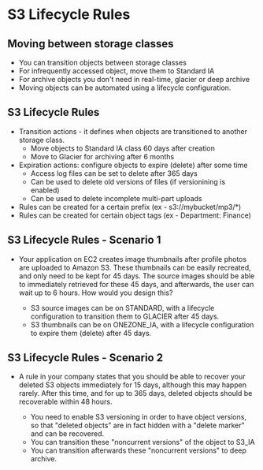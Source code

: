 # S3 Lifecycle Rules

## Moving between storage classes

- You can transition objects between storage classes
- For infrequently accessed object, move them to Standard IA
- For archive objects you don't need in real-time, glacier or deep archive
- Moving objects can be automated using a lifecycle configuration.

## S3 Lifecycle Rules

- Transition actions - it defines when objects are transitioned to another storage class.
    - Move objects to Standard IA class 60 days after creation
    - Move to Glacier for archiving after 6 months
- Expiration actions: configure objects to expire (delete) after some time
    - Access log files can be set to delete after 365 days
    - Can be used to delete old versions of files (if versionining is enabled)
    - Can be used to delete incomplete multi-part uploads
- Rules can be created for a certain prefix (ex - s3://mybucket/mp3/*)
- Rules can be created for certain object tags (ex - Department: Finance)

## S3 Lifecycle Rules - Scenario 1

- Your application on EC2 creates image thumbnails after profile photos are uploaded to Amazon S3. These thumbnails can be easily recreated, and only need to be kept for 45 days. The source images should be able to immediately retrieved for these 45 days, and afterwards, the user can wait up to 6 hours. How would you design this?

    - S3 source images can be on STANDARD, with a lifecycle configuration to transition them to GLACIER after 45 days.
    - S3 thumbnails can be on ONEZONE_IA, with a lifecycle configuration to expire them (delete) after 45 days.

## S3 Lifecycle Rules - Scenario 2

- A rule in your company states that you should be able to recover your deleted S3 objects immediately for 15 days, although this may happen rarely. After this time, and for up to 365 days, deleted objects should be recoverable within 48 hours.

    - You need to enable S3 versioning in order to have object versions, so that "deleted objects" are in fact hidden with a "delete marker" and can be recovered.
    - You can transition these "noncurrent versions" of the object to S3_IA
    - You can transition afterwards these "noncurrent versions" to deep archive.